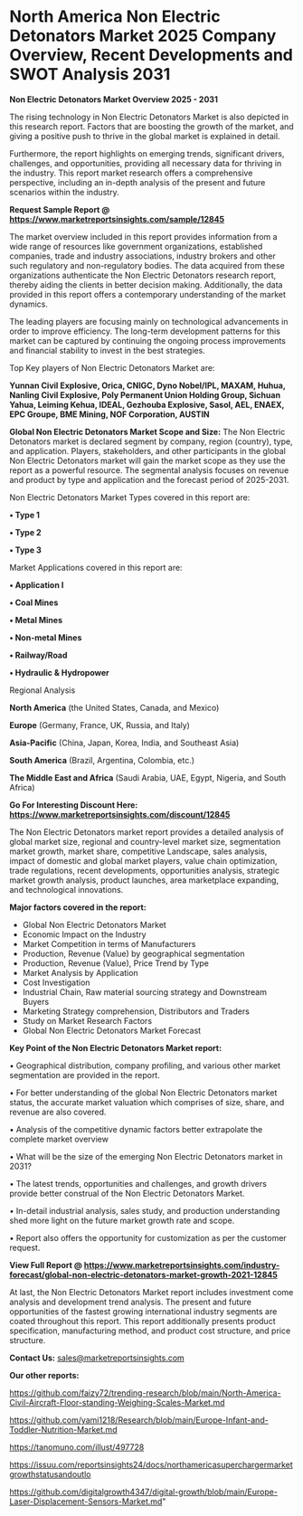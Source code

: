  # North America Non Electric Detonators Market 2025 Company Overview, Recent Developments and SWOT Analysis 2031

<Strong> Non Electric Detonators Market Overview 2025 - 2031</strong>

The rising technology in Non Electric Detonators Market is also depicted in this research report. Factors that are boosting the growth of the market, and giving a positive push to thrive in the global market is explained in detail.

Furthermore, the report highlights on emerging trends, significant drivers, challenges, and opportunities, providing all necessary data for thriving in the industry. This report market research offers a comprehensive perspective, including an in-depth analysis of the present and future scenarios within the industry.

<strong>Request Sample Report @ <a href=https://www.marketreportsinsights.com/sample/12845>https://www.marketreportsinsights.com/sample/12845</a></strong>

The market overview included in this report provides information from a wide range of resources like government organizations, established companies, trade and industry associations, industry brokers and other such regulatory and non-regulatory bodies. The data acquired from these organizations authenticate the Non Electric Detonators research report, thereby aiding the clients in better decision making. Additionally, the data provided in this report offers a contemporary understanding of the market dynamics.

The leading players are focusing mainly on technological advancements in order to improve efficiency. The long-term development patterns for this market can be captured by continuing the ongoing process improvements and financial stability to invest in the best strategies.

Top Key players of Non Electric Detonators Market are:

<strong>Yunnan Civil Explosive, Orica, CNIGC, Dyno Nobel/IPL, MAXAM, Huhua, Nanling Civil Explosive, Poly Permanent Union Holding Group, Sichuan Yahua, Leiming Kehua, IDEAL, Gezhouba Explosive, Sasol, AEL, ENAEX, EPC Groupe, BME Mining, NOF Corporation, AUSTIN</strong>

<strong><b>Global Non Electric Detonators Market Scope and Size:</b></strong>
The Non Electric Detonators market is declared segment by company, region (country), type, and application. Players, stakeholders, and other participants in the global Non Electric Detonators market will gain the market scope as they use the report as a powerful resource. The segmental analysis focuses on revenue and product by type and application and the forecast period of 2025-2031.

Non Electric Detonators Market Types covered in this report are:

<strong>• Type 1

• Type 2

• Type 3</strong>

Market Applications covered in this report are:

<strong>• Application I

• Coal Mines

• Metal Mines

• Non-metal Mines

• Railway/Road

• Hydraulic & Hydropower</strong> 

Regional Analysis

<strong>North America</strong> (the United States, Canada, and Mexico)

<strong>Europe</strong> (Germany, France, UK, Russia, and Italy)

<strong>Asia-Pacific</strong> (China, Japan, Korea, India, and Southeast Asia)

<strong>South America</strong> (Brazil, Argentina, Colombia, etc.)

<strong>The Middle East and Africa</strong> (Saudi Arabia, UAE, Egypt, Nigeria, and South Africa)

<strong>Go For Interesting Discount Here: <a href=https://www.marketreportsinsights.com/discount/12845>https://www.marketreportsinsights.com/discount/12845</a></strong>

The Non Electric Detonators market report provides a detailed analysis of global market size, regional and country-level market size, segmentation market growth, market share, competitive Landscape, sales analysis, impact of domestic and global market players, value chain optimization, trade regulations, recent developments, opportunities analysis, strategic market growth analysis, product launches, area marketplace expanding, and technological innovations.

<strong><b>Major factors covered in the report:</b></strong>
<ul>
  <li>Global Non Electric Detonators Market </li>
  <li>Economic Impact on the Industry</li>
  <li>Market Competition in terms of Manufacturers</li>
  <li>Production, Revenue (Value) by geographical segmentation</li>
  <li>Production, Revenue (Value), Price Trend by Type</li>
  <li>Market Analysis by Application</li>
  <li>Cost Investigation</li>
  <li>Industrial Chain, Raw material sourcing strategy and Downstream Buyers</li>
  <li>Marketing Strategy comprehension, Distributors and Traders</li>
  <li>Study on Market Research Factors</li>
  <li>Global Non Electric Detonators Market Forecast</li>
</ul>

<strong><b>Key Point of the Non Electric Detonators Market report:</b></strong>

• Geographical distribution, company profiling, and various other market segmentation are provided in the report.

• For better understanding of the global Non Electric Detonators market status, the accurate market valuation which comprises of size, share, and revenue are also covered.

• Analysis of the competitive dynamic factors better extrapolate the complete market overview

• What will be the size of the emerging Non Electric Detonators market in 2031?

• The latest trends, opportunities and challenges, and growth drivers provide better construal of the Non Electric Detonators Market.

• In-detail industrial analysis, sales study, and production understanding shed more light on the future market growth rate and scope.

• Report also offers the opportunity for customization as per the customer request.

<strong><b>View Full Report @ <a href=https://www.marketreportsinsights.com/industry-forecast/global-non-electric-detonators-market-growth-2021-12845>https://www.marketreportsinsights.com/industry-forecast/global-non-electric-detonators-market-growth-2021-12845</a></b></strong>


At last, the Non Electric Detonators Market report includes investment come analysis and development trend analysis. The present and future opportunities of the fastest growing international industry segments are coated throughout this report. This report additionally presents product specification, manufacturing method, and product cost structure, and price structure.

<strong>Contact Us:</strong>
sales@marketreportsinsights.com

<strong>Our other reports:</strong>

<a href=https://github.com/faizy72/trending-research/blob/main/North-America-Civil-Aircraft-Floor-standing-Weighing-Scales-Market.md>https://github.com/faizy72/trending-research/blob/main/North-America-Civil-Aircraft-Floor-standing-Weighing-Scales-Market.md</a>

<a href=https://github.com/yami1218/Research/blob/main/Europe-Infant-and-Toddler-Nutrition-Market.md>https://github.com/yami1218/Research/blob/main/Europe-Infant-and-Toddler-Nutrition-Market.md</a>

<a href=https://tanomuno.com/illust/497728>https://tanomuno.com/illust/497728</a>

<a href=https://issuu.com/reportsinsights24/docs/northamericasuperchargermarketgrowthstatusandoutlo>https://issuu.com/reportsinsights24/docs/northamericasuperchargermarketgrowthstatusandoutlo</a>

<a href=https://github.com/digitalgrowth4347/digital-growth/blob/main/Europe-Laser-Displacement-Sensors-Market.md>https://github.com/digitalgrowth4347/digital-growth/blob/main/Europe-Laser-Displacement-Sensors-Market.md</a>"
